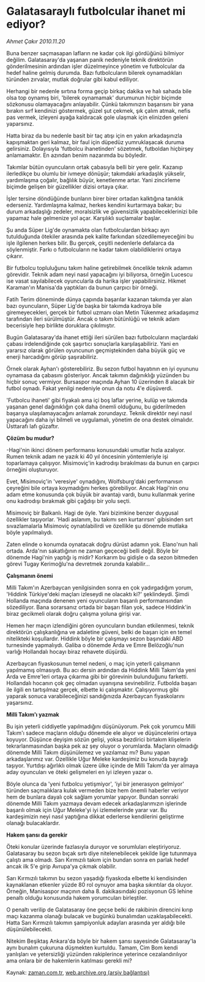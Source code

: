 # Galatasaraylı futbolcular ihanet mi ediyor?

*Ahmet Çakır 2010.11.20*

<td class="news-spot">
<p>Buna benzer saçmasapan lafların ne kadar çok ilgi gördüğünü bilmiyor değilim. Galatasaray'da yaşanan panik nedeniyle teknik direktörün gönderilmesinin ardından işler düzelmeyince yönetim ve futbolcular da hedef haline gelmiş durumda. Bazı futbolcuların bilerek oynamadıkları türünden zırvalar, mutlak doğrular gibi kabul ediliyor.</p>
<p><p>Herhangi bir nedenle sırtına forma geçip birkaç dakika ve halı sahada bile olsa top oynamış biri, 'bilerek oynamamak' durumunun hiçbir biçimde sözkonusu olamayacağını anlayabilir. Çünkü takımınızın başarısını bir yana bırakın sırf kendinizi göstermek, güzel şut çekmek, şık çalım atmak, nefis pas vermek, izleyeni ayağa kaldıracak gole ulaşmak için elinizden geleni yaparsınız.
<p>Hatta biraz da bu nedenle basit bir taç atışı için en yakın arkadaşınızla kapışmaktan geri kalmaz, bir faul için düpedüz yumruklaşacak duruma gelirsiniz. Dolayısıyla 'futbolcu ihanetinden' sözetmek, futboldan hiçbirşey anlamamaktır. En azından benim nazarımda bu böyledir.
<p>Takımlar bütün oyuncuların ortak çabasıyla belli bir yere gelir. Kazanıp ilerledikçe bu olumlu bir ivmeye dönüşür; takımdaki arkadaşlık yükselir, yardımlaşma çoğalır, bağlılık büyür, kenetlenme artar. Yani zincirleme biçimde gelişen bir güzellikler dizisi ortaya çıkar.
<p>İşler tersine döndüğünde bunların birer birer ortadan kalktığına tanıklık ederseniz. Yardımlaşma kalmaz, herkes kendini kurtarmaya bakar; bu durum arkadaşlığı zedeler, moralsizlik ve güvensizlik yapabileceklerinizi bile yapamaz hale gelmenize yol açar. Karşılıklı suçlamalar başlar.
<p>Şu anda Süper Lig'de oynamakta olan futbolculardan birkaçı ayrı tutulduğunda ötekiler arasında pek kalite farkından sözedilemeyeceğini bu işle ilgilenen herkes bilir. Bu gerçek, çeşitli nedenlerle defalarca da söylenmiştir. Farkı o futbolcuların ne kadar takım olabildiklerini ortaya çıkarır.
<p>Bir futbolcu topluluğunu takım haline getirebilmek öncelikle teknik adamın görevidir. Teknik adam neyi nasıl yapacağını iyi biliyorsa, örneğin Lucescu ise vasat sayılabilecek oyuncularla da harika işler yapabilirsiniz. Hikmet Karaman'ın Manisa'da yaptıkları da bunun çarpıcı bir örneği.
<p>Fatih Terim döneminde dünya çapında başarılar kazanan takımda yer alan bazı oyuncuların, Süper Lig'de başka bir takımda kadroya bile giremeyecekleri, gerçek bir futbol uzmanı olan Metin Tükenmez arkadaşımız tarafından ileri sürülmüştür. Ancak o takım bütünlüğü ve teknik adam becerisiyle hep birlikte doruklara çıkılmıştır.
<p>Bugün Galatasaray'da ihanet ettiği ileri sürülen bazı futbolcuların maçlardaki çabası irdelendiğinde çok şaşırtıcı sonuçlarla karşılaşabiliriz. Yani en yararsız olarak görülen oyuncunun geçmiştekinden daha büyük güç ve enerji harcadığını görüp şaşırabiliriz.
<p>Örnek olarak Ayhan'ı gösterebiliriz. Bu sezon futbol hayatının en iyi oyununu oynamasa da çabasını gösteriyor. Ancak takımın dağınıklığı yüzünden bu hiçbir sonuç vermiyor. Bursaspor maçında Ayhan 10 üzerinden 8 alacak bir futbol oynadı. Fakat yenilgi nedeniyle onun da notu 4'e düşüverdi.
<p>'Futbolcu ihaneti' gibi fiyakalı ama içi boş laflar yerine, kulüp ve takımda yaşanan genel dağınıklığın çok daha önemli olduğunu, bu giderilmeden başarıya ulaşılamayacağını anlamak zorundayız. Teknik direktör neyi nasıl yapacağını daha iyi bilmeli ve uygulamalı, yönetim de ona destek olmalıdır. Üsttarafı lafı güzaftır.
<p><b>Çözüm bu mudur?</b>
<p>-Hagi'nin ikinci dönem performansı konusundaki umutlar hızla azalıyor. Rumen teknik adam ne yazık ki 40 yıl öncesinin yöntemleriyle işi toparlamaya çalışıyor. Misimoviç'in kadrodışı bırakılması da bunun en çarpıcı örneğini oluşturuyor.
<p>Evet, Misimoviç'in 'veresiye' oynadığını, Wolfsburg'daki performanısın çeyreğini bile ortaya koymadığını herkes görebiliyor. Ancak Hagi'nin onu adam etme konusunda çok büyük bir avantajı vardı, bunu kullanmak yerine onu kadrodışı bırakmak gibi çağdışı bir yolu seçti.
<p>Misimoviç bir Balkanlı. Hagi de öyle. Yani bizimkine benzer duygusal özellikler taşıyorlar. 'Hadi aslanım, bu takımı sen kurtarırsın' gibisinden sırt sıvazlamalarla Misimoviç oynatılabilirdi ve özellikle şu dönemde mutlaka böyle yapılmalıydı.
<p>Zaten elinde o konumda oynatacak doğru dürüst adamın yok. Elano'nun hali ortada. Arda'nın sakatlığının ne zaman geçeceği belli değil. Böyle bir dönemde Hagi'nin yaptığı iş midir? Korkarım bu gidişle o da sezon bitmeden görevi Tugay Kerimoğlu'na devretmek zorunda kalabilir... 
<p><b>Çalışmanın önemi</b>
<p>Milli Takım'ın Azerbaycan yenilgisinden sonra en çok yadırgadığım yorum, 'Hiddink Türkiye'deki maçları izleseydi ne olacaktı ki?' şeklindeydi. Şimdi Hollanda maçında denenen yeni oyuncuların başarılı performansından sözediliyor. Bana sorarsanız ortada bir başarı filan yok, sadece Hiddink'in biraz gecikmeli olarak doğru çalışma yoluna girişi var.
<p>Hemen her maçın izlendiğini gören oyuncuların bundan etkilenmesi, teknik direktörün çalışkanlığına ve adaletine güveni, belki de başarı için en temel nitelikteki koşullardır. Hiddink böyle bir çalışmayı sezon başındaki ABD turnesinde yapmalıydı. Galiba o dönemde Arda ve Emre Belözoğlu'nun varlığı Hollandalı hocayı biraz rehavete düşürdü.
<p>Azerbaycan fiyaskosunun temel nedeni, o maç için yeterli çalışmanın yapılmamış olmasıydı. Bu acı dersin ardından da Hiddink Milli Takım'da yeni Arda ve Emre'leri ortaya çıkarma gibi bir görevinin bulunduğunu farketti. Hollandalı hocanın çok geç olmadan uyanışına sevinebiliriz. Futbolda başarı ile ilgili en tartışılmaz gerçek, elbette ki çalışmaktır. Çalışıyormuş gibi yaparak sonuca varabileceğinizi sandığınızda Azerbaycan fiyaskolarını yaşarsınız. 
<p><b>Milli Takım'ı yazmak</b>
<p>Bu işin yeterli ciddiyetle yapılmadığını düşünüyorum. Pek çok yorumcu Milli Takım'ı sadece maçların olduğu dönemde ele alıyor ve düşüncelerini ortaya koyuyor. Düşünce deyişim sözün gelişi, yoksa bezdirici birtakım klişelerin tekrarlanmasından başka pek az şey oluyor o yorumlarda. Maçların olmadığı dönemde Milli Takım düşünülemez ve yazılamaz mı? Bunu yapan arkadaşlarımız var. Özellikle Uğur Meleke kardeşimiz bu konuda bayrağı taşıyor. Yurtdışı ağırlıklı olmak üzere ülke içinde de Milli Takım'da yer almaya aday oyuncuları ve öteki gelişmeleri en iyi izleyen yazar o.
<p>Böyle olunca da 'yeni futbolcu yetişmiyor', 'iyi bir jenerasyon gelmiyor' türünden saçmalıklara kulak vermeden bize hem önemli haberler veriyor hem de bunlara dayalı çok sağlam yorumlar yapıyor. Bundan sonraki dönemde Milli Takım yazmaya devam edecek arkadaşlarımızın işlerinde başarılı olmak için Uğur Meleke'yi iyi izlemelerinde yarar var. Bu kardeşimizin neyi nasıl yaptığına dikkat ederlerse kendilerini geliştirme olanağı bulacaklardır. 
<p><b>Hakem şansı da gerekir</b>
<p>Öteki konular üzerinde fazlasıyla duruyor ve sorumluları eleştiriyoruz. Galatasaray bu sezon bıçak sırtı diye nitelenebilecek şekilde lige tutunmaya çalıştı ama olmadı. Sarı Kırmızılı takım için bundan sonra en parlak hedef ancak ilk 5'e girip Avrupa'ya çıkmak olabilir. 
<p>Sarı Kırmızılı takımın bu sezon yaşadığı fiyaskoda elbette ki kendisinden kaynaklanan etkenler yüzde 80 rol oynuyor ama başka sıkıntılar da oluyor. Örneğin, Manisaspor maçının daha 8. dakikasındaki pozisyonun GS lehine penaltı olduğu konusunda hakem yorumcuları birleştiler.
<p>O penaltı verilip de Galatasaray öne geçse belki de rakibinin direncini kırıp maçı kazanma olanağı bulacak ve bugünkü bunalımdan uzaklaşabilecekti. Hatta Sarı Kırmızılı takımın şampiyonluk adayları arasında yer aldığı bile düşünülebilecekti. 
<p>Nitekim Beşiktaş Ankara'da böyle bir hakem şansı sayesinde Galatasaray'la aynı bunalım çukuruna düşmekten kurtuldu. Tamam, Cim Bom kendi yanlışları ve yetersizliği yüzünden rakiplerince yeterince cezalandırılıyor ama onlara bir de hakemlerin katılması gerekli mi?</p>
<a href="http://web.archive.org/web/20101130055112/mailto:a.cakir@zaman.com.tr">
</a></p></p></p></p></p></p></p></p></p></p></p></p></p></p></p></p></p></p></p></p></p></p></p></p></p></p></p></td>

Kaynak: [zaman.com.tr](http://zaman.com.tr/yazar.do?yazino=1054786), [web.archive.org (arşiv bağlantısı)](http://web.archive.org/web/20101130055112/http://zaman.com.tr/yazar.do?yazino=1054786)

